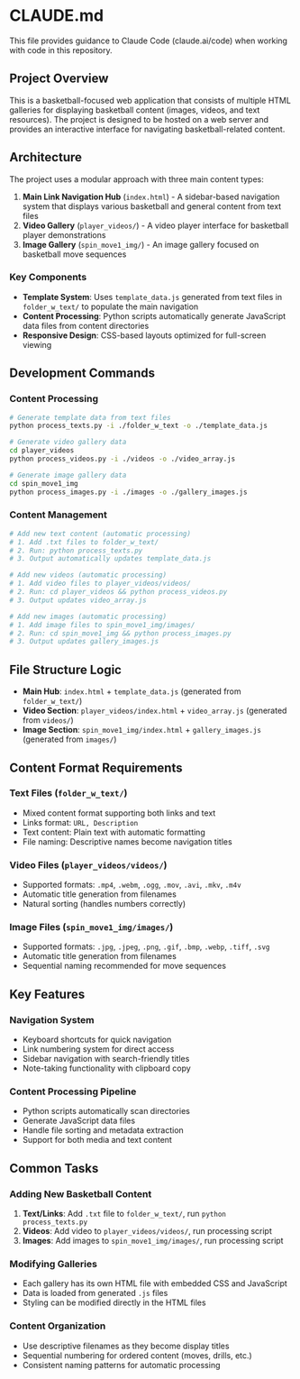 # CLAUDE.md

This file provides guidance to Claude Code (claude.ai/code) when working with code in this repository.

## Project Overview

This is a basketball-focused web application that consists of multiple HTML galleries for displaying basketball content (images, videos, and text resources). The project is designed to be hosted on a web server and provides an interactive interface for navigating basketball-related content.

## Architecture

The project uses a modular approach with three main content types:

1. **Main Link Navigation Hub** (`index.html`) - A sidebar-based navigation system that displays various basketball and general content from text files
2. **Video Gallery** (`player_videos/`) - A video player interface for basketball player demonstrations
3. **Image Gallery** (`spin_move1_img/`) - An image gallery focused on basketball move sequences

### Key Components

- **Template System**: Uses `template_data.js` generated from text files in `folder_w_text/` to populate the main navigation
- **Content Processing**: Python scripts automatically generate JavaScript data files from content directories
- **Responsive Design**: CSS-based layouts optimized for full-screen viewing

## Development Commands

### Content Processing
```bash
# Generate template data from text files
python process_texts.py -i ./folder_w_text -o ./template_data.js

# Generate video gallery data
cd player_videos
python process_videos.py -i ./videos -o ./video_array.js

# Generate image gallery data  
cd spin_move1_img
python process_images.py -i ./images -o ./gallery_images.js
```

### Content Management
```bash
# Add new text content (automatic processing)
# 1. Add .txt files to folder_w_text/
# 2. Run: python process_texts.py
# 3. Output automatically updates template_data.js

# Add new videos (automatic processing)
# 1. Add video files to player_videos/videos/
# 2. Run: cd player_videos && python process_videos.py
# 3. Output updates video_array.js

# Add new images (automatic processing)
# 1. Add image files to spin_move1_img/images/
# 2. Run: cd spin_move1_img && python process_images.py
# 3. Output updates gallery_images.js
```

## File Structure Logic

- **Main Hub**: `index.html` + `template_data.js` (generated from `folder_w_text/`)
- **Video Section**: `player_videos/index.html` + `video_array.js` (generated from `videos/`)
- **Image Section**: `spin_move1_img/index.html` + `gallery_images.js` (generated from `images/`)

## Content Format Requirements

### Text Files (`folder_w_text/`)
- Mixed content format supporting both links and text
- Links format: `URL, Description`
- Text content: Plain text with automatic formatting
- File naming: Descriptive names become navigation titles

### Video Files (`player_videos/videos/`)
- Supported formats: `.mp4`, `.webm`, `.ogg`, `.mov`, `.avi`, `.mkv`, `.m4v`
- Automatic title generation from filenames
- Natural sorting (handles numbers correctly)

### Image Files (`spin_move1_img/images/`)
- Supported formats: `.jpg`, `.jpeg`, `.png`, `.gif`, `.bmp`, `.webp`, `.tiff`, `.svg`
- Automatic title generation from filenames
- Sequential naming recommended for move sequences

## Key Features

### Navigation System
- Keyboard shortcuts for quick navigation
- Link numbering system for direct access
- Sidebar navigation with search-friendly titles
- Note-taking functionality with clipboard copy

### Content Processing Pipeline
- Python scripts automatically scan directories
- Generate JavaScript data files
- Handle file sorting and metadata extraction
- Support for both media and text content

## Common Tasks

### Adding New Basketball Content
1. **Text/Links**: Add `.txt` file to `folder_w_text/`, run `python process_texts.py`
2. **Videos**: Add video to `player_videos/videos/`, run processing script
3. **Images**: Add images to `spin_move1_img/images/`, run processing script

### Modifying Galleries
- Each gallery has its own HTML file with embedded CSS and JavaScript
- Data is loaded from generated `.js` files
- Styling can be modified directly in the HTML files

### Content Organization
- Use descriptive filenames as they become display titles
- Sequential numbering for ordered content (moves, drills, etc.)
- Consistent naming patterns for automatic processing